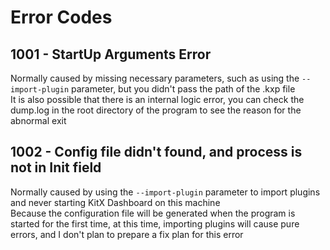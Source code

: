 ﻿# Error Codes

## 1001 - StartUp Arguments Error
Normally caused by missing necessary parameters, such as using the `--import-plugin` parameter, but you didn't pass the path of the .kxp file  
It is also possible that there is an internal logic error, you can check the dump.log in the root directory of the program to see the reason for the abnormal exit

## 1002 - Config file didn't found, and process is not in Init field
Normally caused by using the `--import-plugin` parameter to import plugins and never starting KitX Dashboard on this machine  
Because the configuration file will be generated when the program is started for the first time, at this time, importing plugins will cause pure errors, and I don't plan to prepare a fix plan for this error


